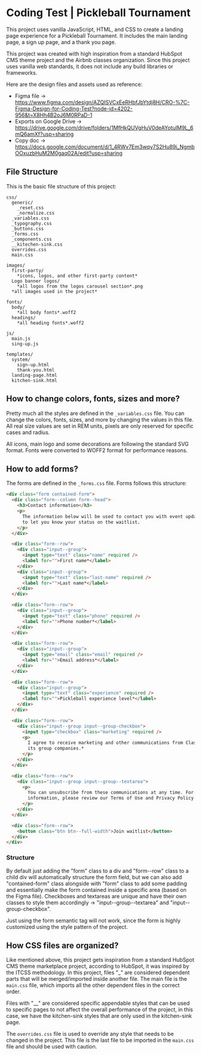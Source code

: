 # Coding Test | Pickleball Tournament

This project uses vanilla JavaScript, HTML, and CSS to create a landing page experience for a Pickleball Tournament. It includes the main landing page, a sign up page, and a thank you page.

This project was created with high inspiration from a standard HubSpot CMS theme project and the Airbnb classes organization. Since this project uses vanilla web standards, it does not include any build libraries or frameworks.

Here are the design files and assets used as reference:

- Figma file -> https://www.figma.com/design/AZQISVCxEeRHbfJbYtdj8H/CRO-%7C-Figma-Design-for-Coding-Test?node-id=4202-956&t=X8Hh4B2oJ6M0RPaD-1
- Exports on Google Drive -> https://drive.google.com/drive/folders/1MfHkQUVgHuV0deAYotuIM9L_6mQ6amXf?usp=sharing
- Copy doc -> https://docs.google.com/document/d/1_4RWv7Em3wqy7S2Hu89i_NgmbOOxuzbHuM2M0gaq02A/edit?usp=sharing

## File Structure

This is the basic file structure of this project:

```
css/
  generic/
    _reset.css
    _normalize.css
  _variables.css
  _typography.css
  _buttons.css
  _forms.css
  _components.css
  __kitechen-sink.css
  overrides.css
  main.css

images/
  first-party/
    *icons, logos, and other first-party content*
  Logo banner logos/
    *all logos from the logos carousel section*.png
  *all images used in the project*

fonts/
  body/
    *all body fonts*.woff2
  headings/
    *all heading fonts*.woff2

js/
  main.js
  sing-up.js

templates/
  system/
    sign-up.html
    thank-you.html
  landing-page.html
  kitchen-sink.html
```

## How to change colors, fonts, sizes and more?

Pretty much all the styles are defined in the `_variables.css` file. You can change the colors, fonts, sizes, and more by changing the values in this file. All real size values are set in REM units, pixels are only reserved for specific cases and radius.

All icons, main logo and some decorations are following the standard SVG format. Fonts were converted to WOFF2 format for performance reasons.

## How to add forms?

The forms are defined in the `_forms.css` file. Forms follows this structure:

```html
<div class="form contained-form">
  <div class="form--column form--head">
    <h3>Contact information</h3>
    <p>
      The information below will be used to contact you with event updates and
      to let you know your status on the waitlist.
    </p>
  </div>

  <div class="form--row">
    <div class="input--group">
      <input type="text" class="name" required />
      <label for="">First name*</label>
    </div>
    <div class="input--group">
      <input type="text" class="last-name" required />
      <label for="">Last name*</label>
    </div>
  </div>

  <div class="form--row">
    <div class="input--group">
      <input type="text" class="phone" required />
      <label for="">Phone number*</label>
    </div>
  </div>

  <div class="form--row">
    <div class="input--group">
      <input type="email" class="email" required />
      <label for="">Email address*</label>
    </div>
  </div>

  <div class="form--row">
    <div class="input--group">
      <input type="text" class="experience" required />
      <label for="">Pickleball experience level*</label>
    </div>
  </div>

  <div class="form--row">
    <div class="input--group input--group-checkbox">
      <input type="checkbox" class="marketing" required />
      <p>
        I agree to receive marketing and other communications from ClassPass and
        its group companies.*
      </p>
    </div>
  </div>

  <div class="form--row">
    <div class="input--group input--group--textarea">
      <p>
        You can unsubscribe from these communications at any time. For more
        information, please review our Terms of Use and Privacy Policy.
      </p>
    </div>
  </div>

  <div class="form--row">
    <button class="btn btn--full-width">Join waitlist</button>
  </div>
</div>
```

### Structure

By default just adding the "form" class to a div and "form--row" class
to a child div will automatically structure the form field, but we can also add
"contained-form" class alongside with "form" class to add some padding and
essentially make the form contained inside a specific area (based on the Figma
file). Checkboxes and textareas are unique and have their own classes to style
them accordingly -> "input--group--textarea" and "input--group-checkbox".

Just using the form semantic tag will not work, since the form is highly customized using the style pattern of the project.

## How CSS files are organized?

Like mentioned above, this project gets inspiration from a standard HubSpot CMS theme marketplace project, according to HubSpot, it was inspired by the ITCSS methodology. In this project, files "\_" are considered dependent parts that will be merged/imported inside another file. The main file is the `main.css` file, which imports all the other dependent files in the correct order.

Files with "\_\_" are considered specific appendable styles that can be used to specific pages to not affect the overall performance of the project, in this case, we have the kitchen-sink styles that are only used in the kitchen-sink page.

The `overrides.css` file is used to override any style that needs to be changed in the project. This file is the last file to be imported in the `main.css` file and should be used with caution.
